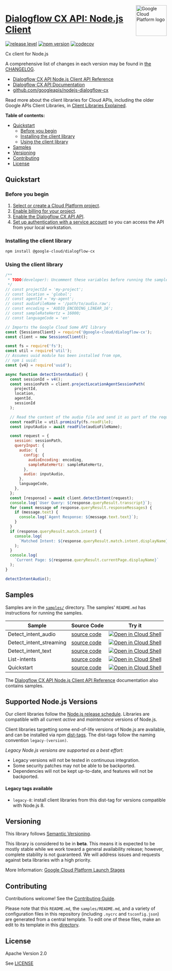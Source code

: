 [//]: # "This README.md file is auto-generated, all changes to this file will be lost."
[//]: # "To regenerate it, use `python -m synthtool`."
<img src="https://avatars2.githubusercontent.com/u/2810941?v=3&s=96" alt="Google Cloud Platform logo" title="Google Cloud Platform" align="right" height="96" width="96"/>

# [Dialogflow CX API: Node.js Client](https://github.com/googleapis/nodejs-dialogflow-cx)

[![release level](https://img.shields.io/badge/release%20level-beta-yellow.svg?style=flat)](https://cloud.google.com/terms/launch-stages)
[![npm version](https://img.shields.io/npm/v/@google-cloud/dialogflow-cx.svg)](https://www.npmjs.org/package/@google-cloud/dialogflow-cx)
[![codecov](https://img.shields.io/codecov/c/github/googleapis/nodejs-dialogflow-cx/master.svg?style=flat)](https://codecov.io/gh/googleapis/nodejs-dialogflow-cx)




Cx client for Node.js


A comprehensive list of changes in each version may be found in
[the CHANGELOG](https://github.com/googleapis/nodejs-dialogflow-cx/blob/master/CHANGELOG.md).

* [Dialogflow CX API Node.js Client API Reference][client-docs]
* [Dialogflow CX API Documentation][product-docs]
* [github.com/googleapis/nodejs-dialogflow-cx](https://github.com/googleapis/nodejs-dialogflow-cx)

Read more about the client libraries for Cloud APIs, including the older
Google APIs Client Libraries, in [Client Libraries Explained][explained].

[explained]: https://cloud.google.com/apis/docs/client-libraries-explained

**Table of contents:**


* [Quickstart](#quickstart)
  * [Before you begin](#before-you-begin)
  * [Installing the client library](#installing-the-client-library)
  * [Using the client library](#using-the-client-library)
* [Samples](#samples)
* [Versioning](#versioning)
* [Contributing](#contributing)
* [License](#license)

## Quickstart

### Before you begin

1.  [Select or create a Cloud Platform project][projects].
1.  [Enable billing for your project][billing].
1.  [Enable the Dialogflow CX API API][enable_api].
1.  [Set up authentication with a service account][auth] so you can access the
    API from your local workstation.

### Installing the client library

```bash
npm install @google-cloud/dialogflow-cx
```


### Using the client library

```javascript
/**
 * TODO(developer): Uncomment these variables before running the sample.
 */
// const projectId = 'my-project';
// const location = 'global';
// const agentId = 'my-agent';
// const audioFileName = '/path/to/audio.raw';
// const encoding = 'AUDIO_ENCODING_LINEAR_16';
// const sampleRateHertz = 16000;
// const languageCode = 'en'

// Imports the Google Cloud Some API library
const {SessionsClient} = require('@google-cloud/dialogflow-cx');
const client = new SessionsClient();

const fs = require('fs');
const util = require('util');
// Assumes uuid module has been installed from npm,
// npm i uuid:
const {v4} = require('uuid');

async function detectIntentAudio() {
  const sessionId = v4();
  const sessionPath = client.projectLocationAgentSessionPath(
    projectId,
    location,
    agentId,
    sessionId
  );

  // Read the content of the audio file and send it as part of the request.
  const readFile = util.promisify(fs.readFile);
  const inputAudio = await readFile(audioFileName);

  const request = {
    session: sessionPath,
    queryInput: {
      audio: {
        config: {
          audioEncoding: encoding,
          sampleRateHertz: sampleRateHertz,
        },
        audio: inputAudio,
      },
      languageCode,
    },
  };
  const [response] = await client.detectIntent(request);
  console.log(`User Query: ${response.queryResult.transcript}`);
  for (const message of response.queryResult.responseMessages) {
    if (message.text) {
      console.log(`Agent Response: ${message.text.text}`);
    }
  }
  if (response.queryResult.match.intent) {
    console.log(
      `Matched Intent: ${response.queryResult.match.intent.displayName}`
    );
  }
  console.log(
    `Current Page: ${response.queryResult.currentPage.displayName}`
  );
}

detectIntentAudio();

```



## Samples

Samples are in the [`samples/`](https://github.com/googleapis/nodejs-dialogflow-cx/tree/master/samples) directory. The samples' `README.md`
has instructions for running the samples.

| Sample                      | Source Code                       | Try it |
| --------------------------- | --------------------------------- | ------ |
| Detect_intent_audio | [source code](https://github.com/googleapis/nodejs-dialogflow-cx/blob/master/samples/detect_intent_audio.js) | [![Open in Cloud Shell][shell_img]](https://console.cloud.google.com/cloudshell/open?git_repo=https://github.com/googleapis/nodejs-dialogflow-cx&page=editor&open_in_editor=samples/detect_intent_audio.js,samples/README.md) |
| Detect_intent_streaming | [source code](https://github.com/googleapis/nodejs-dialogflow-cx/blob/master/samples/detect_intent_streaming.js) | [![Open in Cloud Shell][shell_img]](https://console.cloud.google.com/cloudshell/open?git_repo=https://github.com/googleapis/nodejs-dialogflow-cx&page=editor&open_in_editor=samples/detect_intent_streaming.js,samples/README.md) |
| Detect_intent_text | [source code](https://github.com/googleapis/nodejs-dialogflow-cx/blob/master/samples/detect_intent_text.js) | [![Open in Cloud Shell][shell_img]](https://console.cloud.google.com/cloudshell/open?git_repo=https://github.com/googleapis/nodejs-dialogflow-cx&page=editor&open_in_editor=samples/detect_intent_text.js,samples/README.md) |
| List-intents | [source code](https://github.com/googleapis/nodejs-dialogflow-cx/blob/master/samples/list-intents.js) | [![Open in Cloud Shell][shell_img]](https://console.cloud.google.com/cloudshell/open?git_repo=https://github.com/googleapis/nodejs-dialogflow-cx&page=editor&open_in_editor=samples/list-intents.js,samples/README.md) |
| Quickstart | [source code](https://github.com/googleapis/nodejs-dialogflow-cx/blob/master/samples/quickstart.js) | [![Open in Cloud Shell][shell_img]](https://console.cloud.google.com/cloudshell/open?git_repo=https://github.com/googleapis/nodejs-dialogflow-cx&page=editor&open_in_editor=samples/quickstart.js,samples/README.md) |



The [Dialogflow CX API Node.js Client API Reference][client-docs] documentation
also contains samples.

## Supported Node.js Versions

Our client libraries follow the [Node.js release schedule](https://nodejs.org/en/about/releases/).
Libraries are compatible with all current _active_ and _maintenance_ versions of
Node.js.

Client libraries targetting some end-of-life versions of Node.js are available, and
can be installed via npm [dist-tags](https://docs.npmjs.com/cli/dist-tag).
The dist-tags follow the naming convention `legacy-(version)`.

_Legacy Node.js versions are supported as a best effort:_

* Legacy versions will not be tested in continuous integration.
* Some security patches may not be able to be backported.
* Dependencies will not be kept up-to-date, and features will not be backported.

#### Legacy tags available

* `legacy-8`: install client libraries from this dist-tag for versions
  compatible with Node.js 8.

## Versioning

This library follows [Semantic Versioning](http://semver.org/).



This library is considered to be in **beta**. This means it is expected to be
mostly stable while we work toward a general availability release; however,
complete stability is not guaranteed. We will address issues and requests
against beta libraries with a high priority.




More Information: [Google Cloud Platform Launch Stages][launch_stages]

[launch_stages]: https://cloud.google.com/terms/launch-stages

## Contributing

Contributions welcome! See the [Contributing Guide](https://github.com/googleapis/nodejs-dialogflow-cx/blob/master/CONTRIBUTING.md).

Please note that this `README.md`, the `samples/README.md`,
and a variety of configuration files in this repository (including `.nycrc` and `tsconfig.json`)
are generated from a central template. To edit one of these files, make an edit
to its template in this
[directory](https://github.com/googleapis/synthtool/tree/master/synthtool/gcp/templates/node_library).

## License

Apache Version 2.0

See [LICENSE](https://github.com/googleapis/nodejs-dialogflow-cx/blob/master/LICENSE)

[client-docs]: https://googleapis.dev/nodejs/dialogflow-cx/latest
[product-docs]: https://cloud.google.com/dialogflow-enterprise/
[shell_img]: https://gstatic.com/cloudssh/images/open-btn.png
[projects]: https://console.cloud.google.com/project
[billing]: https://support.google.com/cloud/answer/6293499#enable-billing
[enable_api]: https://console.cloud.google.com/flows/enableapi?apiid=dialogflow.googleapis.com
[auth]: https://cloud.google.com/docs/authentication/getting-started

